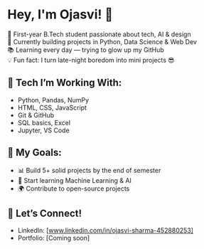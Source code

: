 # Hey, I'm Ojasvi! 👋

🌱 First-year B.Tech student passionate about tech, AI & design  
🚀 Currently building projects in Python, Data Science & Web Dev  
📚 Learning every day — trying to glow up my GitHub  
💡 Fun fact: I turn late-night boredom into mini projects 😎

## 🔧 Tech I’m Working With:
- Python, Pandas, NumPy
- HTML, CSS, JavaScript
- Git & GitHub
- SQL basics, Excel
- Jupyter, VS Code

## 📌 My Goals:
- 📊 Build 5+ solid projects by the end of semester
- 🧠 Start learning Machine Learning & AI
- 🌍 Contribute to open-source projects

## 🔗 Let’s Connect!
- LinkedIn: [www.linkedin.com/in/ojasvi-sharma-452880253]
- Portfolio: [Coming soon]


<!--
**sharmaojasvi21/sharmaojasvi21** is a ✨ _special_ ✨ repository because its `README.md` (this file) appears on your GitHub profile.

Here are some ideas to get you started:

- 🔭 I’m currently working on ...
- 🌱 I’m currently learning ...
- 👯 I’m looking to collaborate on ...
- 🤔 I’m looking for help with ...
- 💬 Ask me about ...
- 📫 How to reach me: ...
- 😄 Pronouns: ...
- ⚡ Fun fact: ...
-->
